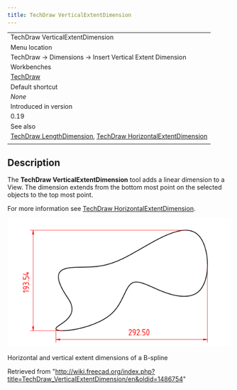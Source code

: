 ```yaml
---
title: TechDraw VerticalExtentDimension
---
```


|                                                                                                                                                                                                  |
| ------------------------------------------------------------------------------------------------------------------------------------------------------------------------------------------------ |
| TechDraw VerticalExtentDimension                                                                                                                                                                 |
| Menu location                                                                                                                                                                                    |
| TechDraw → Dimensions → Insert Vertical Extent Dimension                                                                                                                                         |
| Workbenches                                                                                                                                                                                      |
| [TechDraw](/TechDraw_Workbench "TechDraw Workbench")                                                                                                                                             |
| Default shortcut                                                                                                                                                                                 |
| _None_                                                                                                                                                                                           |
| Introduced in version                                                                                                                                                                            |
| 0.19                                                                                                                                                                                             |
| See also                                                                                                                                                                                         |
| [TechDraw LengthDimension](/TechDraw_LengthDimension "TechDraw LengthDimension"), [TechDraw HorizontalExtentDimension](/TechDraw_HorizontalExtentDimension "TechDraw HorizontalExtentDimension") |
|                                                                                                                                                                                                  |

## Description

The **TechDraw VerticalExtentDimension** tool adds a linear dimension to a View. The dimension extends from the bottom most point on the selected objects to the top most point.

For more information see [TechDraw HorizontalExtentDimension](/TechDraw_HorizontalExtentDimension "TechDraw HorizontalExtentDimension").

![](/src/assets/images/TechDraw_Dimension_Horizontal_Extent_example.png)

Horizontal and vertical extent dimensions of a B-spline

Retrieved from "<http://wiki.freecad.org/index.php?title=TechDraw_VerticalExtentDimension/en&oldid=1486754>"
